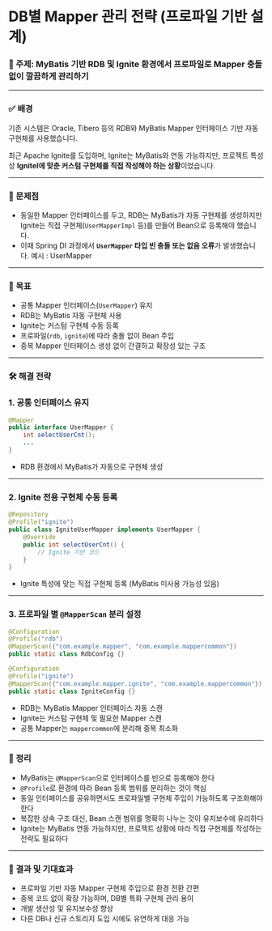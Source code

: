 # DB별 Mapper 관리 전략 (프로파일 기반 설계)

### 🧩 주제: MyBatis 기반 RDB 및 Ignite 환경에서 프로파일로 Mapper 충돌 없이 깔끔하게 관리하기

---

### ✅ 배경

기존 시스템은 Oracle, Tibero 등의 RDB와 MyBatis Mapper 인터페이스 기반 자동 구현체를 사용했습니다.

최근 Apache Ignite를 도입하며, Ignite는 MyBatis와 연동 가능하지만, 프로젝트 특성상 **IgniteI에 맞춘 커스텀 구현체를 직접 작성해야 하는 상황**이었습니다.

---

### 🧨 문제점

- 동일한 Mapper 인터페이스를 두고, RDB는 MyBatis가 자동 구현체를 생성하지만 Ignite는 직접 구현체(`UserMapperImpl` 등)를 만들어 Bean으로 등록해야 했습니다.
- 이때 Spring DI 과정에서 **`UserMapper` 타입 빈 충돌 또는 없음 오류**가 발생했습니다.
예시 : UserMapper

---

### 🎯 목표

- 공통 Mapper 인터페이스(`UserMapper`) 유지
- RDB는 MyBatis 자동 구현체 사용
- Ignite는 커스텀 구현체 수동 등록
- 프로파일(`rdb`, `ignite`)에 따라 충돌 없이 Bean 주입
- 중복 Mapper 인터페이스 생성 없이 간결하고 확장성 있는 구조

---

### 🛠️ 해결 전략

### 1. 공통 인터페이스 유지

```java
@Mapper
public interface UserMapper {
    int selectUserCnt();
    ...
}
```

- RDB 환경에서 MyBatis가 자동으로 구현체 생성

---

### 2. Ignite 전용 구현체 수동 등록

```java
@Repository
@Profile("ignite")
public class IgniteUserMapper implements UserMapper {
    @Override
    public int selectUserCnt() {
        // Ignite 기반 코드
    }
}
```

- Ignite 특성에 맞는 직접 구현체 등록 (MyBatis 미사용 가능성 있음)

---

### 3. 프로파일 별 `@MapperScan` 분리 설정

```java
@Configuration
@Profile("rdb")
@MapperScan({"com.example.mapper", "com.example.mappercommon"})
public static class RdbConfig {}

@Configuration
@Profile("ignite")
@MapperScan({"com.example.mapper.ignite", "com.example.mappercommon"})
public static class IgniteConfig {}
```

- RDB는 MyBatis Mapper 인터페이스 자동 스캔
- Ignite는 커스텀 구현체 및 필요한 Mapper 스캔
- 공통 Mapper는 `mappercommon`에 분리해 중복 최소화

---

### 🧠 정리

- MyBatis는 `@MapperScan`으로 인터페이스를 빈으로 등록해야 한다
- `@Profile`로 환경에 따라 Bean 등록 범위를 분리하는 것이 핵심
- 동일 인터페이스를 공유하면서도 프로파일별 구현체 주입이 가능하도록 구조화해야 한다
- 복잡한 상속 구조 대신, Bean 스캔 범위를 명확히 나누는 것이 유지보수에 유리하다
- Ignite는 MyBatis 연동 가능하지만, 프로젝트 상황에 따라 직접 구현체를 작성하는 전략도 필요하다

---

### 🚀 결과 및 기대효과

- 프로파일 기반 자동 Mapper 구현체 주입으로 환경 전환 간편
- 중복 코드 없이 확장 가능하며, DB별 특화 구현체 관리 용이
- 개발 생산성 및 유지보수성 향상
- 다른 DB나 신규 스토리지 도입 시에도 유연하게 대응 가능
